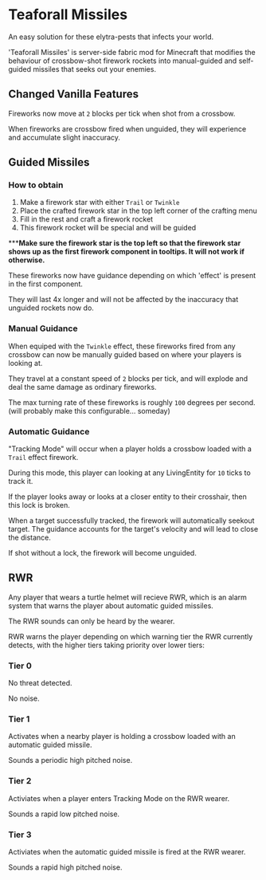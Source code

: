 # Teaforall Missiles
An easy solution for these elytra-pests that infects your world.

'Teaforall Missiles' is server-side fabric mod for Minecraft that modifies the behaviour of crossbow-shot firework rockets into manual-guided and self-guided missiles that seeks out your enemies.

## Changed Vanilla Features
Fireworks now move at `2` blocks per tick when shot from a crossbow.

When fireworks are crossbow fired when unguided, they will experience and accumulate slight inaccuracy.

## Guided Missiles
### How to obtain
1. Make a firework star with either `Trail` or `Twinkle`
2. Place the crafted firework star in the top left corner of the crafting menu
3. Fill in the rest and craft a firework rocket
4. This firework rocket will be special and will be guided

*****Make sure the firework star is the top left so that the firework star shows up as the first firework component in tooltips. It will not work if otherwise.**

These fireworks now have guidance depending on which 'effect' is present in the first component.

They will last 4x longer and will not be affected by the inaccuracy that unguided rockets now do.

### Manual Guidance
When equiped with the `Twinkle` effect, these fireworks fired from any crossbow can now be manually guided based on where your players is looking at.

They travel at a constant speed of `2` blocks per tick, and will explode and deal the same damage as ordinary fireworks.

The max turning rate of these fireworks is roughly `100` degrees per second. (will probably make this configurable... someday)

### Automatic Guidance
"Tracking Mode" will occur when a player holds a crossbow loaded with a `Trail` effect firework.

During this mode, this player can looking at any LivingEntity for `10` ticks to track it. 

If the player looks away or looks at a closer entity to their crosshair, then this lock is broken.

When a target successfully tracked, the firework will automatically seekout target. The guidance accounts for the target's velocity and will lead to close the distance. 

If shot without a lock, the firework will become unguided.  

## RWR
Any player that wears a turtle helmet will recieve RWR, which is an alarm system that warns the player about automatic guided missiles.

The RWR sounds can only be heard by the wearer.

RWR warns the player depending on which warning tier the RWR currently detects, with the higher tiers taking priority over lower tiers:

### Tier 0
No threat detected.

No noise.

### Tier 1
Activates when a nearby player is holding a crossbow loaded with an automatic guided missile. 

Sounds a periodic high pitched noise.

### Tier 2
Activiates when a player enters Tracking Mode on the RWR wearer.

Sounds a rapid low pitched noise.

### Tier 3
Activiates when the automatic guided missile is fired at the RWR wearer.

Sounds a rapid high pitched noise.
